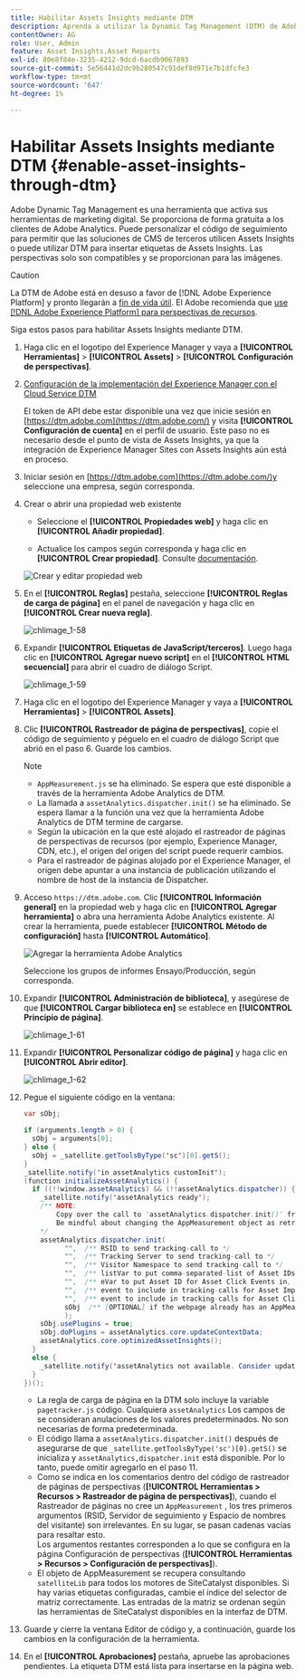 ```yaml
---
title: Habilitar Assets Insights mediante DTM
description: Aprenda a utilizar la Dynamic Tag Management (DTM) de Adobe para habilitar Assets Insights.
contentOwner: AG
role: User, Admin
feature: Asset Insights,Asset Reports
exl-id: 80e8f84e-3235-4212-9dcd-6acdb9067893
source-git-commit: 5e56441d2dc9b280547c91def8d971e7b1dfcfe3
workflow-type: tm+mt
source-wordcount: '647'
ht-degree: 1%

---
```


# Habilitar Assets Insights mediante DTM {#enable-asset-insights-through-dtm}

Adobe Dynamic Tag Management es una herramienta que activa sus herramientas de marketing digital. Se proporciona de forma gratuita a los clientes de Adobe Analytics. Puede personalizar el código de seguimiento para permitir que las soluciones de CMS de terceros utilicen Assets Insights o puede utilizar DTM para insertar etiquetas de Assets Insights. Las perspectivas solo son compatibles y se proporcionan para las imágenes.

>[!CAUTION]
>
>La DTM de Adobe está en desuso a favor de [!DNL Adobe Experience Platform] y pronto llegarán a [fin de vida útil](https://medium.com/launch-by-adobe/dtm-plans-for-a-sunset-3c6aab003a6f). El Adobe recomienda que [use [!DNL Adobe Experience Platform] para perspectivas de recursos](https://experienceleague.adobe.com/docs/experience-manager-learn/assets/advanced/asset-insights-launch-tutorial.html).

Siga estos pasos para habilitar Assets Insights mediante DTM.

1. Haga clic en el logotipo del Experience Manager y vaya a **[!UICONTROL Herramientas]** > **[!UICONTROL Assets]** > **[!UICONTROL Configuración de perspectivas]**.
1. [Configuración de la implementación del Experience Manager con el Cloud Service DTM](/help/sites-administering/dtm.md)

   El token de API debe estar disponible una vez que inicie sesión en [https://dtm.adobe.com](https://dtm.adobe.com/) y visita **[!UICONTROL Configuración de cuenta]** en el perfil de usuario. Este paso no es necesario desde el punto de vista de Assets Insights, ya que la integración de Experience Manager Sites con Assets Insights aún está en proceso.

1. Iniciar sesión en [https://dtm.adobe.com](https://dtm.adobe.com/)y seleccione una empresa, según corresponda.
1. Crear o abrir una propiedad web existente

   * Seleccione el **[!UICONTROL Propiedades web]** y haga clic en **[!UICONTROL Añadir propiedad]**.

   * Actualice los campos según corresponda y haga clic en **[!UICONTROL Crear propiedad]**. Consulte [documentación](https://experienceleague.adobe.com/docs/experience-manager-learn/getting-started-wknd-tutorial-develop/overview.html?lang=es).

   ![Crear y editar propiedad web](assets/Create-edit-web-property.png)

1. En el **[!UICONTROL Reglas]** pestaña, seleccione **[!UICONTROL Reglas de carga de página]** en el panel de navegación y haga clic en **[!UICONTROL Crear nueva regla]**.

   ![chlimage_1-58](assets/chlimage_1-194.png)

1. Expandir **[!UICONTROL Etiquetas de JavaScript/terceros]**. Luego haga clic en **[!UICONTROL Agregar nuevo script]** en el **[!UICONTROL HTML secuencial]** para abrir el cuadro de diálogo Script.

   ![chlimage_1-59](assets/chlimage_1-195.png)

1. Haga clic en el logotipo del Experience Manager y vaya a **[!UICONTROL Herramientas]** > **[!UICONTROL Assets]**.
1. Clic **[!UICONTROL Rastreador de página de perspectivas]**, copie el código de seguimiento y péguelo en el cuadro de diálogo Script que abrió en el paso 6. Guarde los cambios.

   >[!NOTE]
   >
   >* `AppMeasurement.js` se ha eliminado. Se espera que esté disponible a través de la herramienta Adobe Analytics de DTM.
   >* La llamada a `assetAnalytics.dispatcher.init()` se ha eliminado. Se espera llamar a la función una vez que la herramienta Adobe Analytics de DTM termine de cargarse.
   >* Según la ubicación en la que esté alojado el rastreador de páginas de perspectivas de recursos (por ejemplo, Experience Manager, CDN, etc.), el origen del origen del script puede requerir cambios.
   >* Para el rastreador de páginas alojado por el Experience Manager, el origen debe apuntar a una instancia de publicación utilizando el nombre de host de la instancia de Dispatcher.

1. Acceso `https://dtm.adobe.com`. Clic **[!UICONTROL Información general]** en la propiedad web y haga clic en **[!UICONTROL Agregar herramienta]** o abra una herramienta Adobe Analytics existente. Al crear la herramienta, puede establecer **[!UICONTROL Método de configuración]** hasta **[!UICONTROL Automático]**.

   ![Agregar la herramienta Adobe Analytics](assets/Add-Adobe-Analytics-Tool.png)

   Seleccione los grupos de informes Ensayo/Producción, según corresponda.

1. Expandir **[!UICONTROL Administración de biblioteca]**, y asegúrese de que **[!UICONTROL Cargar biblioteca en]** se establece en **[!UICONTROL Principio de página]**.

   ![chlimage_1-61](assets/chlimage_1-197.png)

1. Expandir **[!UICONTROL Personalizar código de página]** y haga clic en **[!UICONTROL Abrir editor]**.

   ![chlimage_1-62](assets/chlimage_1-198.png)

1. Pegue el siguiente código en la ventana:

   ```Java
   var sObj;
   
   if (arguments.length > 0) {
     sObj = arguments[0];
   } else {
     sObj = _satellite.getToolsByType('sc')[0].getS();
   }
   _satellite.notify('in assetAnalytics customInit');
   (function initializeAssetAnalytics() {
     if ((!!window.assetAnalytics) && (!!assetAnalytics.dispatcher)) {
       _satellite.notify('assetAnalytics ready');
       /** NOTE:
           Copy over the call to 'assetAnalytics.dispatcher.init()' from Assets Pagetracker
           Be mindful about changing the AppMeasurement object as retrieved above.
       */
       assetAnalytics.dispatcher.init(
             "",  /** RSID to send tracking-call to */
             "",  /** Tracking Server to send tracking-call to */
             "",  /** Visitor Namespace to send tracking-call to */
             "",  /** listVar to put comma-separated-list of Asset IDs for Asset Impression Events in tracking-call, for example, 'listVar1' */
             "",  /** eVar to put Asset ID for Asset Click Events in, for example, 'eVar3' */
             "",  /** event to include in tracking-calls for Asset Impression Events, for example, 'event8' */
             "",  /** event to include in tracking-calls for Asset Click Events, for example, 'event7' */
             sObj  /** [OPTIONAL] if the webpage already has an AppMeasurement object, include the object here. If unspecified, Pagetracker Core shall create its own AppMeasurement object */
             );
       sObj.usePlugins = true;
       sObj.doPlugins = assetAnalytics.core.updateContextData;
       assetAnalytics.core.optimizedAssetInsights();
     }
     else {
       _satellite.notify('assetAnalytics not available. Consider updating the Custom Page Code', 4);
     }
   })();
   ```

   * La regla de carga de página en la DTM solo incluye la variable `pagetracker.js` código. Cualquiera `assetAnalytics` Los campos de se consideran anulaciones de los valores predeterminados. No son necesarias de forma predeterminada.
   * El código llama a `assetAnalytics.dispatcher.init()` después de asegurarse de que `_satellite.getToolsByType('sc')[0].getS()` se inicializa y `assetAnalytics,dispatcher.init` está disponible. Por lo tanto, puede omitir agregarlo en el paso 11.
   * Como se indica en los comentarios dentro del código de rastreador de páginas de perspectivas (**[!UICONTROL Herramientas > Recursos > Rastreador de página de perspectivas]**), cuando el Rastreador de páginas no cree un `AppMeasurement` , los tres primeros argumentos (RSID, Servidor de seguimiento y Espacio de nombres del visitante) son irrelevantes. En su lugar, se pasan cadenas vacías para resaltar esto.\
     Los argumentos restantes corresponden a lo que se configura en la página Configuración de perspectivas (**[!UICONTROL Herramientas > Recursos > Configuración de perspectivas]**).
   * El objeto de AppMeasurement se recupera consultando `satelliteLib` para todos los motores de SiteCatalyst disponibles. Si hay varias etiquetas configuradas, cambie el índice del selector de matriz correctamente. Las entradas de la matriz se ordenan según las herramientas de SiteCatalyst disponibles en la interfaz de DTM.

1. Guarde y cierre la ventana Editor de código y, a continuación, guarde los cambios en la configuración de la herramienta.
1. En el **[!UICONTROL Aprobaciones]** pestaña, apruebe las aprobaciones pendientes. La etiqueta DTM está lista para insertarse en la página web.
